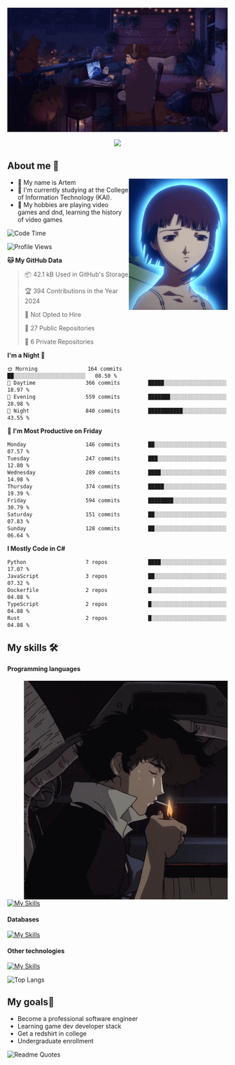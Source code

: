 <div align="center">
  <p>
    <img src="assets/lo-fi.gif">
  </p>
  <p>
    <img src="https://readme-typing-svg.herokuapp.com?color=%2336BCF7&lines=Welcome-to-my-profile&center=true&width=380&height=50&duration=4000&pause=1000">
  </p>
</div>

<div>
  <h2>About me 🚀</h2>
   <div align="center">
    <img src="assets/lain2.gif" align="right" height="300px">
  </div>
  <ul>
    <li>👨 My name is Artem</li>
    <li>🌱 I'm currently studying at the College of Information Technology (KAI).</li>
    <li>👾 My hobbies are playing video games and dnd, learning the history of video games </li>
  </ul>
</div>


<!--START_SECTION:waka-->
![Code Time](http://img.shields.io/badge/Code%20Time-238%20hrs%2017%20mins-blue)

![Profile Views](http://img.shields.io/badge/Profile%20Views-0-blue)

**🐱 My GitHub Data** 

> 📦 42.1 kB Used in GitHub's Storage 
 > 
> 🏆 394 Contributions in the Year 2024
 > 
> 🚫 Not Opted to Hire
 > 
> 📜 27 Public Repositories 
 > 
> 🔑 6 Private Repositories 
 > 
**I'm a Night 🦉** 

```text
🌞 Morning                164 commits         ██░░░░░░░░░░░░░░░░░░░░░░░   08.50 % 
🌆 Daytime                366 commits         █████░░░░░░░░░░░░░░░░░░░░   18.97 % 
🌃 Evening                559 commits         ███████░░░░░░░░░░░░░░░░░░   28.98 % 
🌙 Night                  840 commits         ███████████░░░░░░░░░░░░░░   43.55 % 
```
📅 **I'm Most Productive on Friday** 

```text
Monday                   146 commits         ██░░░░░░░░░░░░░░░░░░░░░░░   07.57 % 
Tuesday                  247 commits         ███░░░░░░░░░░░░░░░░░░░░░░   12.80 % 
Wednesday                289 commits         ████░░░░░░░░░░░░░░░░░░░░░   14.98 % 
Thursday                 374 commits         █████░░░░░░░░░░░░░░░░░░░░   19.39 % 
Friday                   594 commits         ████████░░░░░░░░░░░░░░░░░   30.79 % 
Saturday                 151 commits         ██░░░░░░░░░░░░░░░░░░░░░░░   07.83 % 
Sunday                   128 commits         ██░░░░░░░░░░░░░░░░░░░░░░░   06.64 % 
```


**I Mostly Code in C#** 

```text
Python                   7 repos             ████░░░░░░░░░░░░░░░░░░░░░   17.07 % 
JavaScript               3 repos             ██░░░░░░░░░░░░░░░░░░░░░░░   07.32 % 
Dockerfile               2 repos             █░░░░░░░░░░░░░░░░░░░░░░░░   04.88 % 
TypeScript               2 repos             █░░░░░░░░░░░░░░░░░░░░░░░░   04.88 % 
Rust                     2 repos             █░░░░░░░░░░░░░░░░░░░░░░░░   04.88 % 
```




<!--END_SECTION:waka-->

## My skills 🛠️
#### Programming languages
<div align="center">
  <img src="assets/bebop_smoke.gif" align="right" height="500px">
</div>


[![My Skills](https://skillicons.dev/icons?i=go,cs,python)](https://skillicons.dev)
#### Databases
[![My Skills](https://skillicons.dev/icons?i=mysql,mongodb,postgres)](https://skillicons.dev)
#### Other technologies
[![My Skills](https://skillicons.dev/icons?i=unity,docker,git,wasm,githubactions,kafka)](https://skillicons.dev)

![Top Langs](https://github-readme-stats.vercel.app/api/top-langs/?username=nifle3&layout=compact&theme=nord)


## My goals🚀
- Become a professional software engineer
- Learning game dev developer stack
- Get a redshirt in college
- Undergraduate enrollment

![Readme Quotes](https://quotes-github-readme.vercel.app/api?type=horizontal&theme=nord) 
